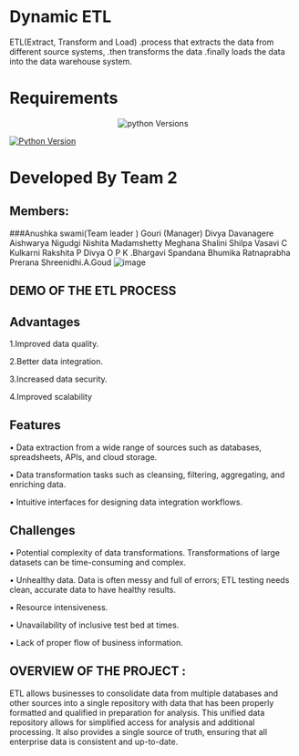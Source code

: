 
# Dynamic ETL

ETL(Extract, Transform and Load)
.process that extracts the data from different source systems,
.then transforms the data 
.finally loads the data into the data warehouse system.

# Requirements

<p align="center">
    <img src="https://img.shields.io/badge/Python-yellow?style=for-the-badge&logo=python&logoColor=blue" alt="python" />
    <img scr="https://upload.wikimedia.org/wikipedia/commons/thumb/0/01/FileZilla_logo.svg/380px-FileZilla_logo.svg.png?20170527113000/>
      </p>
      
# Versions

[![Python Version](https://img.shields.io/badge/Python-3.12.0-yellow.svg)](https://python.org/)

# Developed By Team 2

## Members:
###Anushka swami(Team leader )
Gouri (Manager)
Divya Davanagere
Aishwarya Nigudgi 
Nishita Madamshetty 
Meghana
Shalini
Shilpa 
Vasavi C Kulkarni 
Rakshita P
Divya O P 
K .Bhargavi 
Spandana 
Bhumika 
Ratnaprabha 
Prerana 
Shreenidhi.A.Goud
![image](https://github.com/PDA-KALABURAGI/Dynamic-ETL/assets/121853960/df1544dc-0c1b-4748-8939-6df24f518505)


## DEMO OF THE ETL PROCESS 


## Advantages

1.Improved data quality.

2.Better data integration.

3.Increased data security.

4.Improved scalability




## Features

•	Data extraction from a wide range of sources such as databases, spreadsheets, APIs, and cloud storage.

•	Data transformation tasks such as cleansing, filtering, aggregating, and enriching data.

•	Intuitive interfaces for designing data integration workflows.




## Challenges

•	Potential complexity of data transformations. Transformations of large datasets can be time-consuming and complex.

•	Unhealthy data. Data is often messy and full of errors; ETL testing needs clean, accurate data to have healthy results.

•	Resource intensiveness.

•	Unavailability of inclusive test bed at times.

•	Lack of proper flow of business information.

## OVERVIEW OF THE PROJECT : 
ETL allows businesses to consolidate data from multiple databases and other sources into a single repository with data that has been properly formatted and qualified in preparation for analysis.
This unified data repository allows for simplified access for analysis and additional processing. 
It also provides a single source of truth, ensuring that all enterprise data is consistent and up-to-date.
